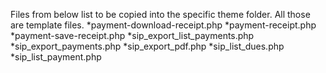 Files from below list to be copied into the specific theme folder. All those are template files.
*payment-download-receipt.php
*payment-receipt.php
*payment-save-receipt.php
*sip_export_list_payments.php
*sip_export_payments.php
*sip_export_pdf.php
*sip_list_dues.php
*sip_list_payment.php
